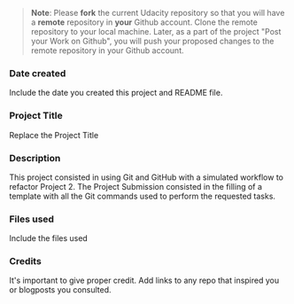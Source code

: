 >**Note**: Please **fork** the current Udacity repository so that you will have a **remote** repository in **your** Github account. Clone the remote repository to your local machine. Later, as a part of the project "Post your Work on Github", you will push your proposed changes to the remote repository in your Github account.

### Date created
Include the date you created this project and README file.

### Project Title
Replace the Project Title

### Description
This project consisted in using Git and GitHub with a simulated workflow to refactor Project 2.
The Project Submission consisted in the filling of a template with all the Git commands used to perform the requested tasks.

### Files used
Include the files used

### Credits
It's important to give proper credit. Add links to any repo that inspired you or blogposts you consulted.


